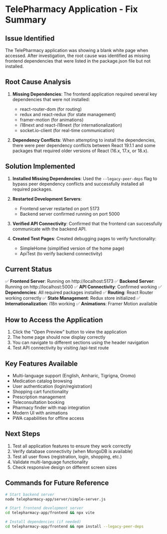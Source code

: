 # TelePharmacy Application - Fix Summary

## Issue Identified
The TelePharmacy application was showing a blank white page when accessed. After investigation, the root cause was identified as missing frontend dependencies that were listed in the package.json file but not installed.

## Root Cause Analysis
1. **Missing Dependencies**: The frontend application required several key dependencies that were not installed:
   - react-router-dom (for routing)
   - redux and react-redux (for state management)
   - framer-motion (for animations)
   - i18next and react-i18next (for internationalization)
   - socket.io-client (for real-time communication)

2. **Dependency Conflicts**: When attempting to install the dependencies, there were peer dependency conflicts between React 19.1.1 and some packages that required older versions of React (16.x, 17.x, or 18.x).

## Solution Implemented
1. **Installed Missing Dependencies**: Used the `--legacy-peer-deps` flag to bypass peer dependency conflicts and successfully installed all required packages.

2. **Restarted Development Servers**: 
   - Frontend server restarted on port 5173
   - Backend server confirmed running on port 5000

3. **Verified API Connectivity**: Confirmed that the frontend can successfully communicate with the backend API.

4. **Created Test Pages**: Created debugging pages to verify functionality:
   - SimpleHome (simplified version of the home page)
   - ApiTest (to verify backend connectivity)

## Current Status
✅ **Frontend Server**: Running on http://localhost:5173
✅ **Backend Server**: Running on http://localhost:5000
✅ **API Connectivity**: Confirmed working
✅ **Dependencies**: All required packages installed
✅ **Routing**: React Router working correctly
✅ **State Management**: Redux store initialized
✅ **Internationalization**: i18n working
✅ **Animations**: Framer Motion available

## How to Access the Application
1. Click the "Open Preview" button to view the application
2. The home page should now display correctly
3. You can navigate to different sections using the header navigation
4. Test API connectivity by visiting /api-test route

## Key Features Available
- Multi-language support (English, Amharic, Tigrigna, Oromo)
- Medication catalog browsing
- User authentication (login/registration)
- Shopping cart functionality
- Prescription management
- Teleconsultation booking
- Pharmacy finder with map integration
- Modern UI with animations
- PWA capabilities for offline access

## Next Steps
1. Test all application features to ensure they work correctly
2. Verify database connectivity (when MongoDB is available)
3. Test all user flows (registration, login, shopping, etc.)
4. Validate multi-language functionality
5. Check responsive design on different screen sizes

## Commands for Future Reference
```bash
# Start backend server
node telepharmacy-app/server/simple-server.js

# Start frontend development server
cd telepharmacy-app/frontend && npx vite

# Install dependencies (if needed)
cd telepharmacy-app/frontend && npm install --legacy-peer-deps
```